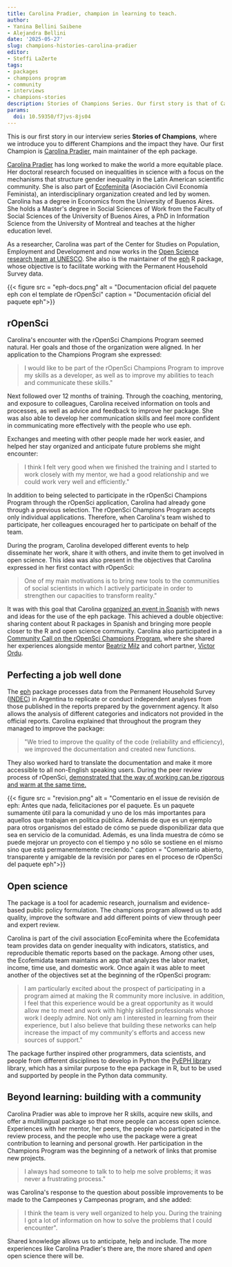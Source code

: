 ```yaml
---
title: Carolina Pradier, champion in learning to teach.
author:
- Yanina Bellini Saibene
- Alejandra Bellini
date: '2025-05-27'
slug: champions-histories-carolina-pradier
editor:
- Steffi LaZerte
tags:
- packages
- champions program
- community
- interviews
- champions-stories
description: Stories of Champions Series. Our first story is that of Carolina Pradier, main maintainer of the eph package. We review her participation in the program and the impact of her work in different organizations and communities.
params:
  doi: 10.59350/f7jvs-8js04 
---
```

This is our first story in our interview series **Stories of Champions**, where we introduce you to different Champions and the impact they have. Our first Champion is [Carolina Pradier](/es/author/carolina-pradier/), main maintainer of the eph package.

[Carolina Pradier](/author/carolina-pradier/) has long worked to make the world a more equitable place. Her doctoral research focused on inequalities in science with a focus on the mechanisms that structure gender inequality in the Latin American scientific community. She is also part of [Ecofeminita](https://ecofeminita.com/) (Asociación Civil Economía Feminista), an interdisciplinary organization created and led by women.
Carolina has a degree in Economics from the University of Buenos Aires. She holds a Master's degree in Social Sciences of Work from the Faculty of Social Sciences of the University of Buenos Aires, a PhD in Information Science from the University of Montreal and teaches at the higher education level.

As a researcher, Carolina was part of the Center for Studies on Population, Employment and Development and now works in the [Open Science research team at UNESCO](https://www.unesco.org/en/open-science). She also is the maintainer of the [eph](https://docs.ropensci.org/eph/) R package, whose objective is to facilitate working with the Permanent Household Survey data.

{{< figure src = "eph-docs.png" alt = "Documentacion oficial del paquete eph con el template de rOpenSci" caption = "Documentación oficial del paquete eph">}}

## rOpenSci

Carolina's encounter with the rOpenSci Champions Program seemed natural. Her goals and those of the organization were aligned. In her application to the Champions Program she expressed:

> I would like to be part of the rOpenSci Champions Program to improve my skills as a developer, as well as to improve my abilities to teach and communicate these skills."

Next followed over 12 months of training. Through the coaching, mentoring, and exposure to colleagues, Carolina received information on tools and processes, as well as advice and feedback to improve her package. She was also able to develop her communication skills and feel more confident in communicating more effectively with the people who use eph.

Exchanges and meeting with other people made her work easier, and helped her stay organized and anticipate future problems she might encounter:

> I think I felt very good when we finished the training and I started to work closely with my mentor, we had a good relationship and we could work very well and efficiently."

In addition to being selected to participate in the rOpenSci Champions Program through the rOpenSci application, Carolina had already gone through a previous selection. The rOpenSci Champions Program accepts only individual applications. Therefore, when Carolina's team wished to participate, her colleagues encouraged her to participate on behalf of the team. 

During the program, Carolina developed different events to help disseminate her work, share it with others, and invite them to get involved in open science. This idea was also present in the objectives that Carolina expressed in her first contact with rOpenSci:

> One of my main motivations is to bring new tools to the communities of social scientists in which I actively participate in order to strengthen our capacities to transform reality."

It was with this goal that Carolina [organized an event in Spanish](https://vimeo.com/899372049) with news and ideas for the use of the eph package. This achieved a double objective: sharing content about R packages in Spanish and bringing more people closer to the R and open science community.
Carolina also participated in a [Community Call on the rOpenSci Champions Program.](/commcalls/july2023-championprogram/) where she shared her experiences alongside mentor [Beatriz Milz](/es/author/beatriz-milz/) and cohort partner, [Victor Ordu](/author/victor-ordu/).

## Perfecting a job well done

The [eph](https://github.com/ropensci/eph/) package processes data from the Permanent Household Survey ([INDEC](https://www.indec.gob.ar)) in Argentina to replicate or conduct independent analyses from those published in the reports prepared by the government agency. It also allows the analysis of different categories and indicators not provided in the official reports.
Carolina explained that throughout the program they managed to improve the package:

> "We tried to improve the quality of the code (reliability and efficiency), we improved the documentation and created new functions.

They also worked hard to translate the documentation and make it more accessible to all non-English speaking users.
During the peer review process of rOpenSci, [demonstrated that the way of working can be rigorous and warm at the same time.](https://github.com/ropensci/software-review/issues/593#issuecomment-1709968472)

{{< figure src = "revision.png" alt = "Comentario en el issue de revisión de eph: Antes que nada, felicitaciones por el paquete. Es un paquete sumamente útil para la comunidad y uno de los más importantes para aquellos que trabajan en política pública. Además de que es un ejemplo para otros organismos del estado de cómo se puede disponibilizar data que sea en servicio de la comunidad. Además, es una linda muestra de cómo se puede mejorar un proyecto con el tiempo y no sólo se sostiene en el mismo sino que está permanentemente creciendo." caption = "Comentario abierto, transparente y amigable de la revisión por pares en el proceso de rOpenSci del paquete eph">}}

## Open science

The package is a tool for academic research, journalism and evidence-based public policy formulation. The champions program allowed us to add quality, improve the software and add different points of view through peer and expert review.

Carolina is part of the civil association EcoFeminita where the Ecofemidata team provides data on gender inequality with indicators, statistics, and reproducible thematic reports based on the package. Among other uses, the Ecofemidata team maintains an app that analyzes the labor market, income, time use, and domestic work.
Once again it was able to meet another of the objectives set at the beginning of the rOpenSci program:

> I am particularly excited about the prospect of participating in a program aimed at making the R community more inclusive. in addition, I feel that this experience would be a great opportunity as it would allow me to meet and work with highly skilled professionals whose work I deeply admire. Not only am I interested in learning from their experience, but I also believe that building these networks can help increase the impact of my community's efforts and access new sources of support."

The package further inspired other programmers, data scientists, and people from different disciplines to develop in Python the [PyEPH library](https://pyeph.readthedocs.io/es/latest/) library, which has a similar purpose to the epa package in R, but to be used and supported by people in the Python data community.

## Beyond learning: building with a community

Carolina Pradier was able to improve her R skills, acquire new skills, and offer a multilingual package so that more people can access open science. Experiences with her mentor, her peers, the people who participated in the review process, and the people who use the package were a great contribution to learning and personal growth. Her participation in the Champions Program was the beginning of a network of links that promise new projects.

> I always had someone to talk to to help me solve problems; it was never a frustrating process."

was Carolina's response to the question about possible improvements to be made to the Campeones y Campeonas program, and she added:

> I think the team is very well organized to help you. During the training I got a lot of information on how to solve the problems that I could encounter".

Shared knowledge allows us to anticipate, help and include. The more experiences like Carolina Pradier's there are, the more shared and *open* open science there will be.



